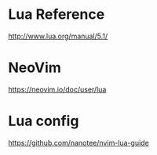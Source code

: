 # Lua Reference 
http://www.lua.org/manual/5.1/
# NeoVim
https://neovim.io/doc/user/lua
# Lua config
https://github.com/nanotee/nvim-lua-guide
